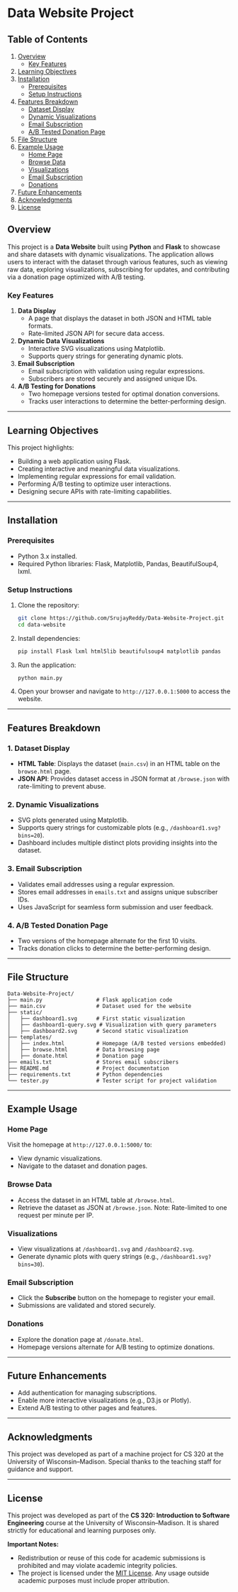 
# Data Website Project



## Table of Contents

1. [Overview](#overview)
   - [Key Features](#key-features)
2. [Learning Objectives](#learning-objectives)
3. [Installation](#installation)
   - [Prerequisites](#prerequisites)
   - [Setup Instructions](#setup-instructions)
4. [Features Breakdown](#features-breakdown)
   - [Dataset Display](#1-dataset-display)
   - [Dynamic Visualizations](#2-dynamic-visualizations)
   - [Email Subscription](#3-email-subscription)
   - [A/B Tested Donation Page](#4-ab-tested-donation-page)
5. [File Structure](#file-structure)
6. [Example Usage](#example-usage)
   - [Home Page](#home-page)
   - [Browse Data](#browse-data)
   - [Visualizations](#visualizations)
   - [Email Subscription](#email-subscription)
   - [Donations](#donations)
7. [Future Enhancements](#future-enhancements)
8. [Acknowledgments](#acknowledgments)
9. [License](#license)

## Overview

This project is a **Data Website** built using **Python** and **Flask** to showcase and share datasets with dynamic visualizations. The application allows users to interact with the dataset through various features, such as viewing raw data, exploring visualizations, subscribing for updates, and contributing via a donation page optimized with A/B testing.

### Key Features

1.  **Data Display**
    -   A page that displays the dataset in both JSON and HTML table formats.
    -   Rate-limited JSON API for secure data access.
2.  **Dynamic Data Visualizations**
    -   Interactive SVG visualizations using Matplotlib.
    -   Supports query strings for generating dynamic plots.
3.  **Email Subscription**
    -   Email subscription with validation using regular expressions.
    -   Subscribers are stored securely and assigned unique IDs.
4.  **A/B Testing for Donations**
    -   Two homepage versions tested for optimal donation conversions.
    -   Tracks user interactions to determine the better-performing design.

----------

## Learning Objectives

This project highlights:

-   Building a web application using Flask.
-   Creating interactive and meaningful data visualizations.
-   Implementing regular expressions for email validation.
-   Performing A/B testing to optimize user interactions.
-   Designing secure APIs with rate-limiting capabilities.

----------

## Installation

### Prerequisites

-   Python 3.x installed.
-   Required Python libraries: Flask, Matplotlib, Pandas, BeautifulSoup4, lxml.

### Setup Instructions

1.  Clone the repository:
    
    ```bash
    git clone https://github.com/SrujayReddy/Data-Website-Project.git
    cd data-website
    
    ```
    
2.  Install dependencies:
    
    ```bash
    pip install Flask lxml html5lib beautifulsoup4 matplotlib pandas
    
    ```
    
3.  Run the application:
    
    ```bash
    python main.py
    
    ```
    
4.  Open your browser and navigate to `http://127.0.0.1:5000` to access the website.

----------

## Features Breakdown

### 1. Dataset Display

-   **HTML Table**: Displays the dataset (`main.csv`) in an HTML table on the `browse.html` page.
-   **JSON API**: Provides dataset access in JSON format at `/browse.json` with rate-limiting to prevent abuse.

### 2. Dynamic Visualizations

-   SVG plots generated using Matplotlib.
-   Supports query strings for customizable plots (e.g., `/dashboard1.svg?bins=20`).
-   Dashboard includes multiple distinct plots providing insights into the dataset.

### 3. Email Subscription

-   Validates email addresses using a regular expression.
-   Stores email addresses in `emails.txt` and assigns unique subscriber IDs.
-   Uses JavaScript for seamless form submission and user feedback.

### 4. A/B Tested Donation Page

-   Two versions of the homepage alternate for the first 10 visits.
-   Tracks donation clicks to determine the better-performing design.

----------

## File Structure

```
Data-Website-Project/
├── main.py                 # Flask application code
├── main.csv                # Dataset used for the website
├── static/
│   ├── dashboard1.svg      # First static visualization
│   ├── dashboard1-query.svg # Visualization with query parameters
│   ├── dashboard2.svg      # Second static visualization
├── templates/
│   ├── index.html          # Homepage (A/B tested versions embedded)
│   ├── browse.html         # Data browsing page
│   ├── donate.html         # Donation page
├── emails.txt              # Stores email subscribers
├── README.md               # Project documentation
├── requirements.txt        # Python dependencies
└── tester.py               # Tester script for project validation

```

----------

## Example Usage

### Home Page

Visit the homepage at `http://127.0.0.1:5000/` to:

-   View dynamic visualizations.
-   Navigate to the dataset and donation pages.

### Browse Data

-   Access the dataset in an HTML table at `/browse.html`.
-   Retrieve the dataset as JSON at `/browse.json`. Note: Rate-limited to one request per minute per IP.

### Visualizations

-   View visualizations at `/dashboard1.svg` and `/dashboard2.svg`.
-   Generate dynamic plots with query strings (e.g., `/dashboard1.svg?bins=30`).

### Email Subscription

-   Click the **Subscribe** button on the homepage to register your email.
-   Submissions are validated and stored securely.

### Donations

-   Explore the donation page at `/donate.html`.
-   Homepage versions alternate for A/B testing to optimize donations.

----------

## Future Enhancements

-   Add authentication for managing subscriptions.
-   Enable more interactive visualizations (e.g., D3.js or Plotly).
-   Extend A/B testing to other pages and features.

----------

## Acknowledgments

This project was developed as part of a machine project for CS 320 at the University of Wisconsin–Madison. Special thanks to the teaching staff for guidance and support.

----------

## License

This project was developed as part of the **CS 320: Introduction to Software Engineering** course at the University of Wisconsin–Madison. It is shared strictly for educational and learning purposes only.

**Important Notes:**

-   Redistribution or reuse of this code for academic submissions is prohibited and may violate academic integrity policies.
-   The project is licensed under the [MIT License](https://opensource.org/licenses/MIT). Any usage outside academic purposes must include proper attribution.
